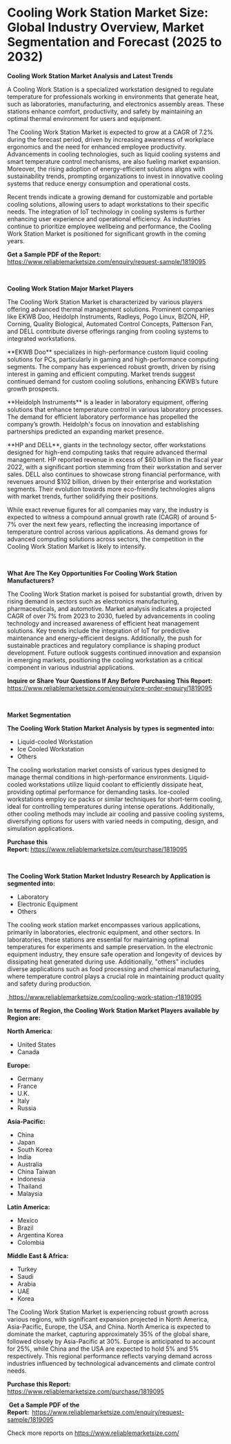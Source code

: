 <p><h1>Cooling Work Station Market Size: Global Industry Overview, Market Segmentation and Forecast (2025 to 2032)</h1></p><p><strong>Cooling Work Station Market Analysis and Latest Trends</strong></p>
<p><p>A Cooling Work Station is a specialized workstation designed to regulate temperature for professionals working in environments that generate heat, such as laboratories, manufacturing, and electronics assembly areas. These stations enhance comfort, productivity, and safety by maintaining an optimal thermal environment for users and equipment.</p><p>The Cooling Work Station Market is expected to grow at a CAGR of 7.2% during the forecast period, driven by increasing awareness of workplace ergonomics and the need for enhanced employee productivity. Advancements in cooling technologies, such as liquid cooling systems and smart temperature control mechanisms, are also fueling market expansion. Moreover, the rising adoption of energy-efficient solutions aligns with sustainability trends, prompting organizations to invest in innovative cooling systems that reduce energy consumption and operational costs.</p><p>Recent trends indicate a growing demand for customizable and portable cooling solutions, allowing users to adapt workstations to their specific needs. The integration of IoT technology in cooling systems is further enhancing user experience and operational efficiency. As industries continue to prioritize employee wellbeing and performance, the Cooling Work Station Market is positioned for significant growth in the coming years.</p></p>
<p><strong>Get a Sample PDF of the Report:&nbsp;</strong> <a href="https://www.reliablemarketsize.com/enquiry/request-sample/1819095?utm_campaign=2717&utm_medium=2&utm_source=Github&utm_content=ia&utm_term=27022025&utm_id=cooling-work-station">https://www.reliablemarketsize.com/enquiry/request-sample/1819095</a></p>
<p>&nbsp;</p>
<p><strong>Cooling Work Station Major Market Players</strong></p>
<p><p>The Cooling Work Station Market is characterized by various players offering advanced thermal management solutions. Prominent companies like EKWB Doo, Heidolph Instruments, Radleys, Pogo Linux, BIZON, HP, Corning, Quality Biological, Automated Control Concepts, Patterson Fan, and DELL contribute diverse offerings ranging from cooling systems to integrated workstations.</p><p>**EKWB Doo** specializes in high-performance custom liquid cooling solutions for PCs, particularly in gaming and high-performance computing segments. The company has experienced robust growth, driven by rising interest in gaming and efficient computing. Market trends suggest continued demand for custom cooling solutions, enhancing EKWB’s future growth prospects.</p><p>**Heidolph Instruments** is a leader in laboratory equipment, offering solutions that enhance temperature control in various laboratory processes. The demand for efficient laboratory performance has propelled the company’s growth. Heidolph's focus on innovation and establishing partnerships predicted an expanding market presence.</p><p>**HP and DELL**, giants in the technology sector, offer workstations designed for high-end computing tasks that require advanced thermal management. HP reported revenue in excess of $60 billion in the fiscal year 2022, with a significant portion stemming from their workstation and server sales. DELL also continues to showcase strong financial performance, with revenues around $102 billion, driven by their enterprise and workstation segments. Their evolution towards more eco-friendly technologies aligns with market trends, further solidifying their positions.</p><p>While exact revenue figures for all companies may vary, the industry is expected to witness a compound annual growth rate (CAGR) of around 5-7% over the next few years, reflecting the increasing importance of temperature control across various applications. As demand grows for advanced computing solutions across sectors, the competition in the Cooling Work Station Market is likely to intensify.</p></p>
<p>&nbsp;</p>
<p><strong>What Are The Key Opportunities For Cooling Work Station Manufacturers?</strong></p>
<p><p>The Cooling Work Station market is poised for substantial growth, driven by rising demand in sectors such as electronics manufacturing, pharmaceuticals, and automotive. Market analysis indicates a projected CAGR of over 7% from 2023 to 2030, fueled by advancements in cooling technology and increased awareness of efficient heat management solutions. Key trends include the integration of IoT for predictive maintenance and energy-efficient designs. Additionally, the push for sustainable practices and regulatory compliance is shaping product development. Future outlook suggests continued innovation and expansion in emerging markets, positioning the cooling workstation as a critical component in various industrial applications.</p></p>
<p><strong>Inquire or Share Your Questions If Any Before Purchasing This Report:</strong> <a href="https://www.reliablemarketsize.com/enquiry/pre-order-enquiry/1819095?utm_campaign=2717&utm_medium=2&utm_source=Github&utm_content=ia&utm_term=27022025&utm_id=cooling-work-station">https://www.reliablemarketsize.com/enquiry/pre-order-enquiry/1819095</a></p>
<p>&nbsp;</p>
<p><strong>Market Segmentation</strong></p>
<p><strong>The Cooling Work Station Market Analysis by types is segmented into:</strong></p>
<p><ul><li>Liquid-cooled Workstation</li><li>Ice Cooled Workstation</li><li>Others</li></ul></p>
<p><p>The cooling workstation market consists of various types designed to manage thermal conditions in high-performance environments. Liquid-cooled workstations utilize liquid coolant to efficiently dissipate heat, providing optimal performance for demanding tasks. Ice-cooled workstations employ ice packs or similar techniques for short-term cooling, ideal for controlling temperatures during intense operations. Additionally, other cooling methods may include air cooling and passive cooling systems, diversifying options for users with varied needs in computing, design, and simulation applications.</p></p>
<p><strong>Purchase this Report:&nbsp;</strong><a href="https://www.reliablemarketsize.com/purchase/1819095?utm_campaign=2717&utm_medium=2&utm_source=Github&utm_content=ia&utm_term=27022025&utm_id=cooling-work-station">https://www.reliablemarketsize.com/purchase/1819095</a></p>
<p>&nbsp;</p>
<p><strong>The Cooling Work Station Market Industry Research by Application is segmented into:</strong></p>
<p><ul><li>Laboratory</li><li>Electronic Equipment</li><li>Others</li></ul></p>
<p><p>The cooling work station market encompasses various applications, primarily in laboratories, electronic equipment, and other sectors. In laboratories, these stations are essential for maintaining optimal temperatures for experiments and sample preservation. In the electronic equipment industry, they ensure safe operation and longevity of devices by dissipating heat generated during use. Additionally, "others" includes diverse applications such as food processing and chemical manufacturing, where temperature control plays a crucial role in maintaining product quality and safety during production.</p></p>
<p><a href="https://www.reliablemarketsize.com/cooling-work-station-r1819095?utm_campaign=2717&utm_medium=2&utm_source=Github&utm_content=ia&utm_term=27022025&utm_id=cooling-work-station">&nbsp;https://www.reliablemarketsize.com/cooling-work-station-r1819095</a></p>
<p><strong>In terms of Region, the Cooling Work Station Market Players available by Region are:</strong></p>
<p>
    <p> <strong> North America: </strong>
        <ul>
            <li>United States</li>
            <li>Canada</li>
        </ul>
        </p> 
    <p> <strong> Europe: </strong>
        <ul>
            <li>Germany</li>
            <li>France</li>
            <li>U.K.</li>
            <li>Italy</li>
            <li>Russia</li>
        </ul>
        </p> 
    <p> <strong> Asia-Pacific: </strong>
        <ul>
            <li>China</li>
            <li>Japan</li>
            <li>South Korea</li>
            <li>India</li>
            <li>Australia</li>
            <li>China Taiwan</li>
            <li>Indonesia</li>
            <li>Thailand</li>
            <li>Malaysia</li>
        </ul>
        </p> 
    <p> <strong> Latin America: </strong>
        <ul>
            <li>Mexico</li>
            <li>Brazil</li>
            <li>Argentina Korea</li>
            <li>Colombia</li>
        </ul>
        </p> 
    <p> <strong> Middle East & Africa: </strong>
        <ul>
            <li>Turkey</li>
            <li>Saudi</li>
            <li>Arabia</li>
            <li>UAE</li>
            <li>Korea</li>
        </ul>
    </p>
    </p>
<p><p>The Cooling Work Station Market is experiencing robust growth across various regions, with significant expansion projected in North America, Asia-Pacific, Europe, the USA, and China. North America is expected to dominate the market, capturing approximately 35% of the global share, followed closely by Asia-Pacific at 30%. Europe is anticipated to account for 25%, while China and the USA are expected to hold 5% and 5% respectively. This regional performance reflects varying demand across industries influenced by technological advancements and climate control needs.</p></p>
<p><strong>Purchase this Report: </strong><a href="https://www.reliablemarketsize.com/purchase/1819095?utm_campaign=2717&utm_medium=2&utm_source=Github&utm_content=ia&utm_term=27022025&utm_id=cooling-work-station">https://www.reliablemarketsize.com/purchase/1819095</a></p>
<p>&nbsp;<strong>Get a Sample PDF of the Report:&nbsp;&nbsp;</strong><a href="https://www.reliablemarketsize.com/enquiry/request-sample/1819095?utm_campaign=2717&utm_medium=2&utm_source=Github&utm_content=ia&utm_term=27022025&utm_id=cooling-work-station">https://www.reliablemarketsize.com/enquiry/request-sample/1819095</a></p>
<p><strong></strong></p>
<p>Check more reports on <a href="https://www.reliablemarketsize.com/?utm_campaign=2717&utm_medium=2&utm_source=Github&utm_content=ia&utm_term=27022025&utm_id=cooling-work-station">https://www.reliablemarketsize.com/</a></p>